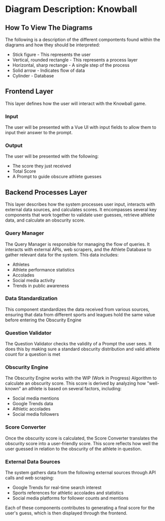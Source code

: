 # Diagram Description: Knowball

## How To View The Diagrams
The following is a description of the different compontents found within the diagrams and how they should be interpreted:
* Stick figure - This represents the user
* Vertical, rounded rectangle - This represents a process layer
* Horizontal, sharp rectange - A single step of the process
* Solid arrow - Indicates flow of data
* Cylinder - Database

## Frontend Layer
This layer defines how the user will interact with the Knowball game.
### Input
The user will be presented with a Vue UI with input fields to allow them to input their answer to the prompt.
### Output
The user will be presented with the following:
* The score they just received
* Total Score
* A Prompt to guide obscure athlete guesses

## Backend Processes Layer

This layer describes how the system processes user input, interacts with external data sources, and calculates scores. It encompasses several key components that work together to validate user guesses, retrieve athlete data, and calculate an obscurity score.

### Query Manager
The Query Manager is responsible for managing the flow of queries. It interacts with external APIs, web scrapers, and the Athlete Database to gather relevant data for the system. This data includes:
* Athletes
* Athlete performance statistics
* Accolades
* Social media activity
* Trends in public awareness

### Data Standardization
This component standardizes the data received from various sources, ensuring that data from different sports and leagues hold the same value before entering the Obscurity Engine

### Question Validator
The Question Validator checks the validity of a Prompt the user sees. It does this by making sure a standard obscurity distribution and valid athlete count for a question is met

### Obscurity Engine
The Obscurity Engine works with the WIP (Work in Progress) Algorithm to calculate an obscurity score. This score is derived by analyzing how "well-known" an athlete is based on several factors, including:
* Social media mentions
* Google Trends data
* Athletic accolades
* Social media followers

### Score Converter
Once the obscurity score is calculated, the Score Converter translates the obscurity score into a user-friendly score. This score reflects how well the user guessed in relation to the obscurity of the athlete in question.

### External Data Sources
The system gathers data from the following external sources through API calls and web scraping:
* Google Trends for real-time search interest
* Sports references for athletic accolades and statistics
* Social media platforms for follower counts and mentions

Each of these components contributes to generating a final score for the user's guess, which is then displayed through the frontend.
